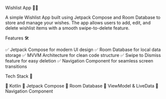 Wishlist App 🎯📜

A simple Wishlist App built using Jetpack Compose and Room Database to store and manage your wishes. The app allows users to add, edit, and delete wishlist items with a smooth swipe-to-delete feature.

Features 🛠️

✅ Jetpack Compose for modern UI design
✅ Room Database for local data storage
✅ MVVM Architecture for clean code structure
✅ Swipe to Dismiss feature for easy deletion
✅ Navigation Component for seamless screen transitions

Tech Stack 🚀

🔹 Kotlin
🔹 Jetpack Compose
🔹 Room Database
🔹 ViewModel & LiveData
🔹 Navigation Component
